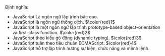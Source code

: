 Định nghĩa:
- JavaScript Là ngôn ngữ lập trình bậc cao.
- JavaScript là ngôn ngữ thông dịch. $\color{red}1$
- JavaScript là một ngôn ngữ lập trình prototype-based object-orientation và first-class function. $\color{red}2$
- JavaScript theo kiểu gõ động (dynamic typing). $\color{red}3$
- JavaScript tuân theo tiêu chuẩn ECMAScript. $\color{red}4$
- JavaScript hỗ trợ lập trình hướng sự kiện, chức năng và mệnh lệnh.



